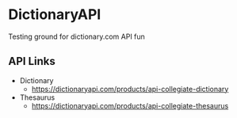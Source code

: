 # DictionaryAPI
Testing ground for dictionary.com API fun

## API Links

- Dictionary
    - https://dictionaryapi.com/products/api-collegiate-dictionary
- Thesaurus
    - https://dictionaryapi.com/products/api-collegiate-thesaurus
